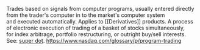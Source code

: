 Trades based on signals from computer programs, usually entered directly from the trader's computer in to the market's computer system and executed automatically. Applies to [[Derivatives]] products. A process of electronic execution of trading of a basket of stocks simultaneously, for index arbitrage, portfolio restructuring, or outright buy/sell interests.
See: [super dot](https://www.nasdaq.com/glossary/s/super-d.o.t.).
https://www.nasdaq.com/glossary/p/program-trading